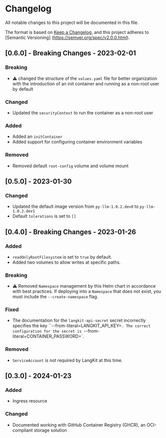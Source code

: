 # Changelog

All notable changes to this project will be documented in this file.

The format is based on [Keep a Changelog](https://keepachangelog.com/en/1.0.0/),
and this project adheres to [Semantic Versioning]
(https://semver.org/spec/v2.0.0.html).

## [0.6.0] - **Breaking Changes** - 2023-02-01

### Breaking

- :warning: changed the structure of the `values.yaml` file for better
  organization with the introduction of an init container and running as a
  non-root user by default

### Changed

- Updated the `securityContext` to run the container as a non-root user

### Added

- Added an `initContainer`
- Added support for configuring container environment variables

### Removed

- Removed default `root-config` volume and volume mount

## [0.5.0] - 2023-01-30

### Changed

- Updated the default image version from `py-llm-1.0.2.dev0` to `py-llm-1.0.2.dev1`
- Default `tolerations` is set to `[]`

## [0.4.0] - **Breaking Changes** - 2023-01-26

### Added

- `readOnlyRootFilesystem` is set to `true` by default.
- Added two volumes to allow writes at specific paths.

### Breaking

- :warning: Removed `Namespace` management by this Helm chart in accordance with
  best practices. If deploying into a `Namespace` that does not exist, you must
  include the `--create-namespace` flag.

### Fixed

- The documentation for the `langkit-api-secret` secret incorrectly specifies
  the key ``--from-literal=LANGKIT_API_KEY=<langkit-api-key>`. The correct
  configuration for the secret is
  `--from-literal=CONTAINER_PASSWORD=<langkit-api-key>`. 

### Removed

- `ServiceAccount` is not required by LangKit at this time.

## [0.3.0] - 2024-01-23

### Added

- Ingress resource

### Changed

- Documented working with GitHub Container Registry (GHCR), an OCI-compliant
  storage solution 
